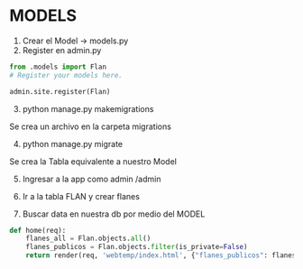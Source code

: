# MODELS

1. Crear el Model -> models.py 
2. Register en admin.py
```py
from .models import Flan
# Register your models here.

admin.site.register(Flan)
```
3. python manage.py makemigrations

Se crea un archivo en la carpeta migrations

4. python manage.py migrate

Se crea la Tabla equivalente a nuestro Model

5. Ingresar a la app como admin /admin

6. Ir a la tabla FLAN y crear flanes

7. Buscar data en nuestra db por medio del MODEL
```py
def home(req):
    flanes_all = Flan.objects.all()
    flanes_publicos = Flan.objects.filter(is_private=False)
    return render(req, 'webtemp/index.html', {"flanes_publicos": flanes_publicos})
```